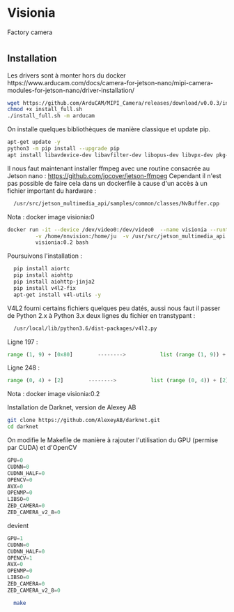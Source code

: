# Visionia
Factory camera

<h1><h1>
<h2>Installation</h2>
  Les drivers sont à monter hors du docker
https://www.arducam.com/docs/camera-for-jetson-nano/mipi-camera-modules-for-jetson-nano/driver-installation/
  
```sh
wget https://github.com/ArduCAM/MIPI_Camera/releases/download/v0.0.3/install_full.sh
chmod +x install_full.sh
./install_full.sh -m arducam
```  
  
  
  
  
<p>  
On installe quelques bibliothèques de manière classique et update pip.
  
```sh
apt-get update -y
python3 -m pip install --upgrade pip
apt install libavdevice-dev libavfilter-dev libopus-dev libvpx-dev pkg-config python3-dev  libavformat-dev libavcodec-dev  libavutil-dev libswscale-dev -y libswresample-dev -y
```

Il nous faut maintenant installer ffmpeg avec une routine consacrée au Jetson nano : https://github.com/jocover/jetson-ffmpeg
Cependant il n'est pas possible de faire cela dans un dockerfile à cause d'un accès à un fichier important du hardware :
```sh
  /usr/src/jetson_multimedia_api/samples/common/classes/NvBuffer.cpp
```
</p>
<p> 
  Nota : docker image visionia:0
  
</p>
  
  ```sh
docker run -it --device /dev/video0:/dev/video0  --name visionia --runtime nvidia --rm --net host \
           -v /home/nnvision:/home/ju  -v /usr/src/jetson_multimedia_api:/usr/src/jetson_multimedia_api \
           visionia:0.2 bash
  ```
  
<p>
  Poursuivons l'installation :
</p>
  
  
```sh  
  pip install aiortc
  pip install aiohttp
  pip install aiohttp-jinja2
  pip install v4l2-fix
  apt-get install v4l-utils -y
```
<p>
  V4L2 fourni certains fichiers quelques peu datés, aussi nous faut il passer de Python 2.x à Python 3.x deux lignes du fichier en transtypant : 
</p> 
  
```sh
  /usr/local/lib/python3.6/dist-packages/v4l2.py
```
  
  <p>
 Ligne 197 : 
  </p>
    
  ```py
  range (1, 9) + [0x80]        -------->           list (range (1, 9)) + [0x80]
  ```
  
  <p>
Ligne 248 :
  </p>
  
  ```py
  range (0, 4) + [2]        -------->           list (range (0, 4)) + [2]
  ```
  
<p> 
  Nota : docker image visionia:0.2
  
</p>

<p>
  Installation de Darknet, version de Alexey AB
</p>
  
```sh
git clone https://github.com/AlexeyAB/darknet.git
cd darknet
```
  
<p>
On modifie le Makefile de manière à rajouter l'utilisation du GPU (permise par CUDA) et d'OpenCV
</p>

  
```py
GPU=0
CUDNN=0
CUDNN_HALF=0
OPENCV=0
AVX=0
OPENMP=0
LIBSO=0
ZED_CAMERA=0
ZED_CAMERA_v2_8=0  
```
  
<p>
  devient
</p>
  
```py
GPU=1
CUDNN=0
CUDNN_HALF=0
OPENCV=1
AVX=0
OPENMP=0
LIBSO=0
ZED_CAMERA=0
ZED_CAMERA_v2_8=0  
```
  
```sh
  make
```
